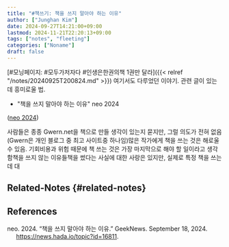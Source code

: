 ```yaml
---
title: "#책쓰기: 책을 쓰지 말아야 하는 이유"
author: ["Junghan Kim"]
date: 2024-09-27T14:21:00+09:00
lastmod: 2024-11-21T22:20:13+09:00
tags: ["notes", "fleeting"]
categories: ["Noname"]
draft: false
---
```


[#모닝페이지: #모두가저자다 #인생은한권의책 1권만 달라]({{< relref "/notes/20240925T200824.md" >}}) 여기서도 다루었던 이야기. 관련 글이 있는데 흥미로울 법.

-   "책을 쓰지 말아야 하는 이유" neo 2024

(<a href="#citeproc_bib_item_1">neo 2024</a>)

사람들은 종종 Gwern.net을 책으로 만들 생각이 있는지 묻지만, 그럴 의도가 전혀 없음(Gwern은 개인 블로그 중 최고 사이트중 하나임)많은 작가에게 책을 쓰는 것은 해로울 수 있음. 기회비용과 위험 때문에 책 쓰는 것은 가장 마지막으로 해야 할 일이라고 생각함책을 쓰지 않는 이유들책을 썼다는 사실에 대한 사랑은 있지만, 실제로 특정 책을 쓰는데 대

<!--more-->


## Related-Notes {#related-notes}

## References

<style>.csl-entry{text-indent: -1.5em; margin-left: 1.5em;}</style><div class="csl-bib-body">
  <div class="csl-entry"><a id="citeproc_bib_item_1"></a>neo. 2024. “책을 쓰지 말아야 하는 이유.” GeekNews. September 18, 2024. <a href="https://news.hada.io/topic?id=16811">https://news.hada.io/topic?id=16811</a>.</div>
</div>
